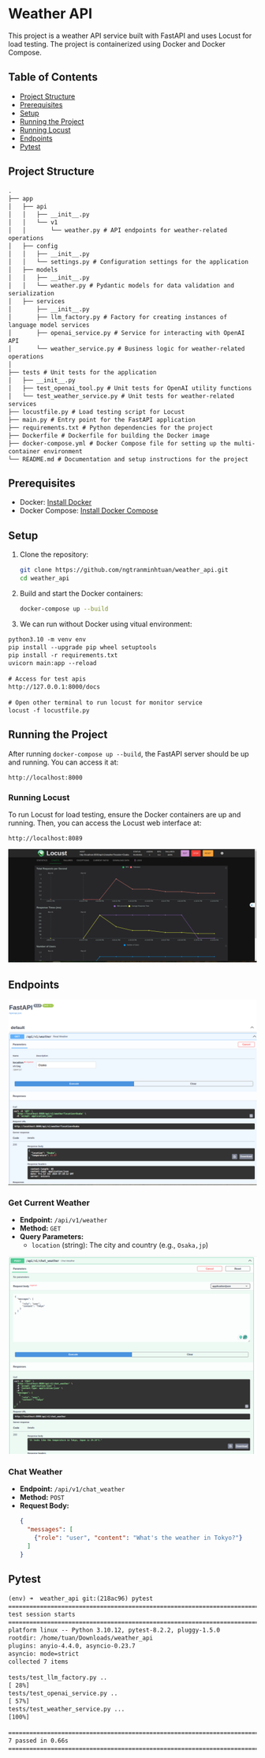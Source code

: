 # Weather API

This project is a weather API service built with FastAPI and uses Locust for load testing. The project is containerized using Docker and Docker Compose.

## Table of Contents

- [Project Structure](#project-structure)
- [Prerequisites](#prerequisites)
- [Setup](#setup)
- [Running the Project](#running-the-project)
- [Running Locust](#running-locust)
- [Endpoints](#endpoints)
- [Pytest](#pytest)

## Project Structure
```
.
├── app
│   ├── api
│   │   ├── __init__.py
│   │   └── v1
│   │       └── weather.py # API endpoints for weather-related operations
│   ├── config
│   │   ├── __init__.py
│   │   └── settings.py # Configuration settings for the application
│   ├── models
│   │   ├── __init__.py
│   │   └── weather.py # Pydantic models for data validation and serialization
│   ├── services
│       ├── __init__.py
│       ├── llm_factory.py # Factory for creating instances of language model services
│       ├── openai_service.py # Service for interacting with OpenAI API
│       └── weather_service.py # Business logic for weather-related operations
│   
├── tests # Unit tests for the application
│   ├── __init__.py
│   ├── test_openai_tool.py # Unit tests for OpenAI utility functions
│   └── test_weather_service.py # Unit tests for weather-related services
├── locustfile.py # Load testing script for Locust
├── main.py # Entry point for the FastAPI application
├── requirements.txt # Python dependencies for the project
├── Dockerfile # Dockerfile for building the Docker image
├── docker-compose.yml # Docker Compose file for setting up the multi-container environment
└── README.md # Documentation and setup instructions for the project

```

## Prerequisites

- Docker: [Install Docker](https://docs.docker.com/get-docker/)
- Docker Compose: [Install Docker Compose](https://docs.docker.com/compose/install/)

## Setup

1. Clone the repository:

    ```bash
    git clone https://github.com/ngtranminhtuan/weather_api.git
    cd weather_api
    ```

2. Build and start the Docker containers:

    ```bash
    docker-compose up --build
    ```

3. We can run without Docker using vitual environment:
```
python3.10 -m venv env
pip install --upgrade pip wheel setuptools
pip install -r requirements.txt
uvicorn main:app --reload

# Access for test apis
http://127.0.0.1:8000/docs

# Open other terminal to run locust for monitor service
locust -f locustfile.py
```

## Running the Project

After running `docker-compose up --build`, the FastAPI server should be up and running. You can access it at:

```
http://localhost:8000
```


### Running Locust

To run Locust for load testing, ensure the Docker containers are up and running. Then, you can access the Locust web interface at:

```
http://localhost:8089
```
![image alt text](<images/locust.png>)

## Endpoints

![image alt text](<images/read_weather.png>)
### Get Current Weather

- **Endpoint:** `/api/v1/weather`
- **Method:** `GET`
- **Query Parameters:**
  - `location` (string): The city and country (e.g., `Osaka,jp`)

![image alt text](<images/chat_weather.png>)
### Chat Weather

- **Endpoint:** `/api/v1/chat_weather`
- **Method:** `POST`
- **Request Body:**
  ```json
  {
    "messages": [
      {"role": "user", "content": "What's the weather in Tokyo?"}
    ]
  }

## Pytest
```
(env) ➜  weather_api git:(218ac96) pytest 
===================================================================================== test session starts ======================================================================================
platform linux -- Python 3.10.12, pytest-8.2.2, pluggy-1.5.0
rootdir: /home/tuan/Downloads/weather_api
plugins: anyio-4.4.0, asyncio-0.23.7
asyncio: mode=strict
collected 7 items                                                                                                                                                                              

tests/test_llm_factory.py ..                                                                                                                                                             [ 28%]
tests/test_openai_service.py ..                                                                                                                                                          [ 57%]
tests/test_weather_service.py ...                                                                                                                                                        [100%]

====================================================================================== 7 passed in 0.66s =======================================================================================
```